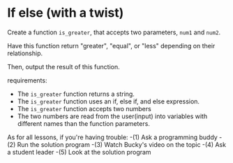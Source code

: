 # If else (with a twist)

Create a function `is_greater`, that accepts two parameters, `num1` and `num2`.

Have this function return "greater", "equal", or "less" depending on their relationship.

Then, output the result of this function.

requirements:

- The `is_greater` function returns a string.
- The `is_greater` function uses an if, else if, and else expression.
- The `is_greater` function accepts two numbers
- The two numbers are read from the user(input) into variables with different names than the function parameters.

As for all lessons, if you're having trouble:
-(1) Ask a programming buddy
-(2) Run the solution program
-(3) Watch Bucky's video on the topic
-(4) Ask a student leader
-(5) Look at the solution program